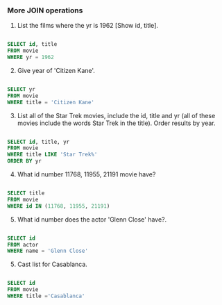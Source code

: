 ### More JOIN operations

1. List the films where the yr is 1962 [Show id, title].

```sql

SELECT id, title
FROM movie
WHERE yr = 1962

```

2. Give year of 'Citizen Kane'.

```sql

SELECT yr
FROM movie
WHERE title = 'Citizen Kane'

```

3. List all of the Star Trek movies, include the id, title and yr (all of these movies include the words Star Trek in the title). Order results by year.

```sql

SELECT id, title, yr
FROM movie
WHERE title LIKE 'Star Trek%'
ORDER BY yr

```

4. What id number 11768, 11955, 21191 movie have?

```sql

SELECT title
FROM movie
WHERE id IN (11768, 11955, 21191)

```

5. What id number does the actor 'Glenn Close' have?.

```sql

SELECT id
FROM actor
WHERE name = 'Glenn Close'

```

5. Cast list for Casablanca.

```sql

SELECT id
FROM movie
WHERE title ='Casablanca'

```